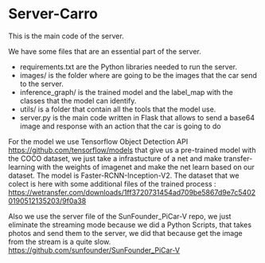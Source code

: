 # Server-Carro
This is the main code of the server.

We have some files that are an essential part of the server.

  - requirements.txt are the Python libraries needed to run the server.
  - images/ is the folder where are going to be the images that the car send to the server.
  - inference_graph/ is the trained model and the label_map with the classes that the model can identify.
  - utils/ is a folder that contain all the tools that the model use.
  - server.py is the main code written in Flask that allows to send a base64 image and response with an action that the car is going to do
  
For the model we use Tensorflow Object Detection API https://github.com/tensorflow/models that give us a pre-trained model with the COCO dataset, we just take a infrastucture of a net and make transfer-learning with the weights of imagenet and make the net learn based on our dataset.
The model is Faster-RCNN-Inception-V2.
The dataset that we colect is here with some additional files of the trained process : https://wetransfer.com/downloads/1ff3720731454ad709be5867d9e7c54020190512135203/9f0a38

Also we use the server file of the SunFounder_PiCar-V repo, we just eliminate the streaming mode because we did a Python Scripts, that takes photos and send them to the server, we did that because get the image from the stream is a quite slow. https://github.com/sunfounder/SunFounder_PiCar-V
